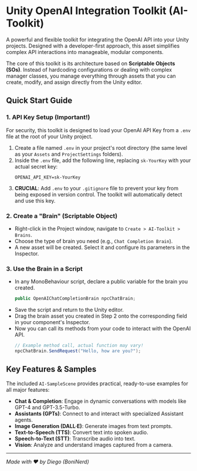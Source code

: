 # Unity OpenAI Integration Toolkit (AI-Toolkit)

A powerful and flexible toolkit for integrating the OpenAI API into your Unity projects. Designed with a developer-first approach, this asset simplifies complex API interactions into manageable, modular components.

The core of this toolkit is its architecture based on **Scriptable Objects (SOs)**. Instead of hardcoding configurations or dealing with complex manager classes, you manage everything through assets that you can create, modify, and assign directly from the Unity editor.

## Quick Start Guide

### 1. API Key Setup (Important!)

For security, this toolkit is designed to load your OpenAI API Key from a `.env` file at the root of your Unity project.

1.  Create a file named `.env` in your project's root directory (the same level as your `Assets` and `ProjectSettings` folders).
2.  Inside the `.env` file, add the following line, replacing `sk-YourKey` with your actual secret key:
    ```
    OPENAI_API_KEY=sk-YourKey
    ```
3.  **CRUCIAL**: Add `.env` to your `.gitignore` file to prevent your key from being exposed in version control. The toolkit will automatically detect and use this key.

### 2. Create a "Brain" (Scriptable Object)

-   Right-click in the Project window, navigate to `Create > AI-Toolkit > Brains`.
-   Choose the type of brain you need (e.g., `Chat Completion Brain`).
-   A new asset will be created. Select it and configure its parameters in the Inspector.

### 3. Use the Brain in a Script

-   In any MonoBehaviour script, declare a public variable for the brain you created.
    ```csharp
    public OpenAIChatCompletionBrain npcChatBrain;
    ```
-   Save the script and return to the Unity editor.
-   Drag the brain asset you created in Step 2 onto the corresponding field in your component's Inspector.
-   Now you can call its methods from your code to interact with the OpenAI API.
    ```csharp
    // Example method call, actual function may vary!
    npcChatBrain.SendRequest("Hello, how are you?");
    ```

## Key Features & Samples

The included `AI-SampleScene` provides practical, ready-to-use examples for all major features:

-   **Chat & Completion**: Engage in dynamic conversations with models like GPT-4 and GPT-3.5-Turbo.
-   **Assistants (GPTs)**: Connect to and interact with specialized Assistant agents.
-   **Image Generation (DALL·E)**: Generate images from text prompts.
-   **Text-to-Speech (TTS)**: Convert text into spoken audio.
-   **Speech-to-Text (STT)**: Transcribe audio into text.
-   **Vision**: Analyze and understand images captured from a camera.

---
*Made with ❤️ by Diego (BoniNerd)*
